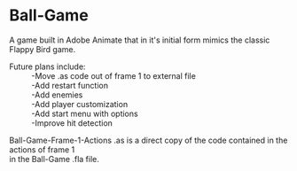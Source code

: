 # Ball-Game
A game built in Adobe Animate that in it's initial form mimics the classic Flappy Bird game.
<dl>
<dt>Future plans include:</dt>
<dd>-Move .as code out of frame 1 to external file</dd>
  <dd>-Add restart function</dd>
  <dd>-Add enemies</dd>
  <dd>-Add player customization</dd>
  <dd>-Add start menu with options</dd>
  <dd>-Improve hit detection</dd>
  
  Ball-Game-Frame-1-Actions .as is a direct copy of the code contained in the actions of frame 1  
  in the Ball-Game .fla file.
